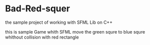 # Bad-Red-squer
the sample project of working with SFML Lib on C++ 



this is sample Game whith SFML
move the green squre to blue squre whithout collision with red rectangle

